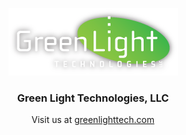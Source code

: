 <p align="center">
  <a href="http://greenlighttech.com">
    <img src="images/logo-greenlight.png" alt="logo">
  </a>
  <h3 align="center">Green Light Technologies, LLC</h3>
  <p align="center">
    Visit us at <a href="http://greenlighttech.com">greenlighttech.com</a>
  </p>
</p>
<br>
